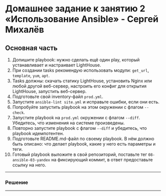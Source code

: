 # Домашнее задание к занятию 2 «Использование Ansible» - Сергей Михалёв



## Основная часть

1. Допишите playbook: нужно сделать ещё один play, который устанавливает и настраивает LightHouse.
2. При создании tasks рекомендую использовать модули: `get_url`, `template`, `yum`, `apt`.
3. Tasks должны: скачать статику LightHouse, установить Nginx или любой другой веб-сервер, настроить его конфиг для открытия LightHouse, запустить веб-сервер.
4. Подготовьте свой inventory-файл `prod.yml`.
5. Запустите `ansible-lint site.yml` и исправьте ошибки, если они есть.
6. Попробуйте запустить playbook на этом окружении с флагом `--check`.
7. Запустите playbook на `prod.yml` окружении с флагом `--diff`. Убедитесь, что изменения на системе произведены.
8. Повторно запустите playbook с флагом `--diff` и убедитесь, что playbook идемпотентен.
9. Подготовьте README.md-файл по своему playbook. В нём должно быть описано: что делает playbook, какие у него есть параметры и теги.
10. Готовый playbook выложите в свой репозиторий, поставьте тег `08-ansible-03-yandex` на фиксирующий коммит, в ответ предоставьте ссылку на него.

---

### Решение



---
